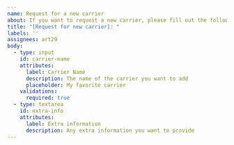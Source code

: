 ```yaml
---
name: Request for a new carrier
about: If you want to request a new carrier, please fill out the following form.
title: "[Request for new carrier]: "
labels: ''
assignees: art29
body:
  - type: input
    id: carrier-name
    attributes:
      label: Carrier Name
      description: The name of the carrier you want to add
      placeholder: My favorite carrier
    validations:
      required: true
  - type: textarea
    id: extra-info
    attributes:
      label: Extra information
      description: Any extra information you want to provide
---
```



